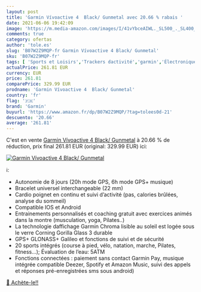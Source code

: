 ```yaml
---
layout: post
title: 'Garmin Vívoactive 4  Black/ Gunmetal avec 20.66 % rabais '
date: 2021-06-06 19:42:09
image: 'https://m.media-amazon.com/images/I/41vYbceAIWL._SL500_._SL400_.jpg'
comments: true
category: ofertas
author: 'tole.es'
slug: 'B07W2Z9MQP-fr Garmin Vívoactive 4 Black/ Gunmetal'
sku: 'B07W2Z9MQP-fr'
tags: [ 'Sports et Loisirs','Trackers dactivité','garmin','Électronique sportive', ]
actualPrice: 261.81 EUR
currency: EUR
price: 261.81
comparePrice: 329.99 EUR
prodname: 'Garmin Vívoactive 4  Black/ Gunmetal'
country: 'fr'
flag: '🇫🇷'
brand: 'Garmin'
buyurl: 'https://www.amazon.fr/dp/B07W2Z9MQP/?tag=tolees0d-21'
descuento: '20.66'
average: '261.81'
---
```


C'est en vente [Garmin Vívoactive 4  Black/ Gunmetal](https://www.amazon.fr/dp/B07W2Z9MQP/?tag=tolees0d-21)  à  20.66 % de réduction, prix final  261.81 EUR (original: 329.99 EUR) ici:

[![Garmin Vívoactive 4  Black/ Gunmetal](https://m.media-amazon.com/images/I/41vYbceAIWL._SL500_._SL400_.jpg)](https://www.amazon.fr/dp/B07W2Z9MQP/?tag=tolees0d-21)

ℹ️:

- Autonomie de 8 jours (20h mode GPS, 6h mode GPS+ musique)
- Bracelet universel interchangeable (22 mm)
- Cardio poignet en continu et suivi d’activité (pas, calories brûlées, analyse du sommeil)
- Compatible IOS et Android
- Entrainements personnalisés et coaching gratuit avec exercices animés dans la montre (musculation, yoga, Pilates..)
- La technologie daffichage Garmin Chroma lisible au soleil est logée sous le verre Corning Gorilla Glass 3 durable
- GPS+ GLONASS+ Galileo et fonctions de suivi et de sécurité
- 20 sports intégrés (course à pied, vélo, natation, marche, Pilates, fitness…); Évaluation de l’eau: 5ATM
- Fonctions connectées : paiement sans contact Garmin Pay, musique intégrée compatible Deezer, Spotify et Amazon Music, suivi des appels et réponses pré-enregistrées sms sous android)

[🛒 Achète-le!!](https://www.amazon.fr/dp/B07W2Z9MQP/?tag=tolees0d-21)
